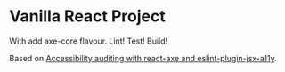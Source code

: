 # Vanilla React Project

With add axe-core flavour. Lint! Test! Build!

Based on [Accessibility auditing with react-axe and eslint-plugin-jsx-a11y](https://web.dev/accessibility-auditing-react/).
